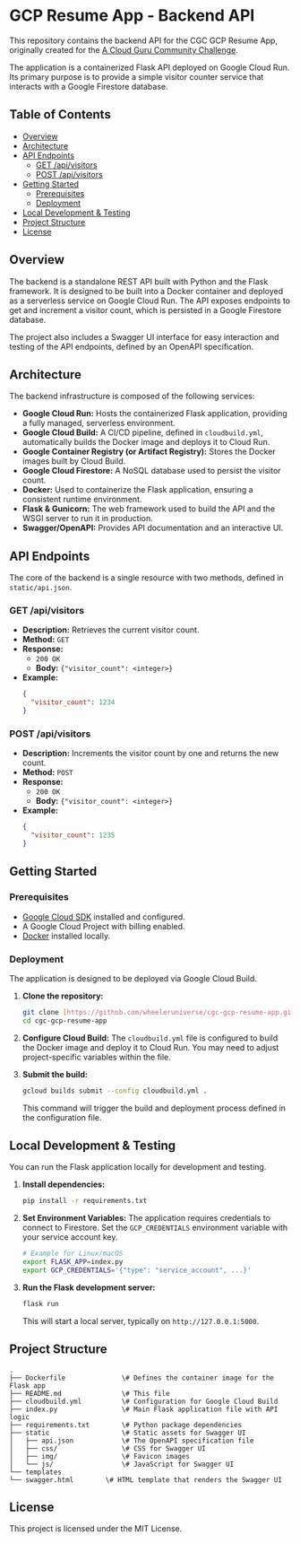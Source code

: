 # GCP Resume App - Backend API

This repository contains the backend API for the CGC GCP Resume App, originally created for the [A Cloud Guru Community Challenge](https://www.pluralsight.com/resources/blog/cloud/cloudguruchallenge-your-resume-on-gcp).

The application is a containerized Flask API deployed on Google Cloud Run. Its primary purpose is to provide a simple visitor counter service that interacts with a Google Firestore database.

## Table of Contents

- [Overview](#overview)
- [Architecture](#architecture)
- [API Endpoints](#api-endpoints)
  - [GET /api/visitors](#get-apivisitors)
  - [POST /api/visitors](#post-apivisitors)
- [Getting Started](#getting-started)
  - [Prerequisites](#prerequisites)
  - [Deployment](#deployment)
- [Local Development & Testing](#local-development--testing)
- [Project Structure](#project-structure)
- [License](#license)

## Overview

The backend is a standalone REST API built with Python and the Flask framework. It is designed to be built into a Docker container and deployed as a serverless service on Google Cloud Run. The API exposes endpoints to get and increment a visitor count, which is persisted in a Google Firestore database.

The project also includes a Swagger UI interface for easy interaction and testing of the API endpoints, defined by an OpenAPI specification.

## Architecture

The backend infrastructure is composed of the following services:

* **Google Cloud Run:** Hosts the containerized Flask application, providing a fully managed, serverless environment.
* **Google Cloud Build:** A CI/CD pipeline, defined in `cloudbuild.yml`, automatically builds the Docker image and deploys it to Cloud Run.
* **Google Container Registry (or Artifact Registry):** Stores the Docker images built by Cloud Build.
* **Google Cloud Firestore:** A NoSQL database used to persist the visitor count.
* **Docker:** Used to containerize the Flask application, ensuring a consistent runtime environment.
* **Flask & Gunicorn:** The web framework used to build the API and the WSGI server to run it in production.
* **Swagger/OpenAPI:** Provides API documentation and an interactive UI.

## API Endpoints

The core of the backend is a single resource with two methods, defined in `static/api.json`.

### GET /api/visitors

* **Description:** Retrieves the current visitor count.
* **Method:** `GET`
* **Response:**
    * `200 OK`
    * **Body:** `{"visitor_count": <integer>}`
* **Example:**
    ```json
    {
      "visitor_count": 1234
    }
    ```

### POST /api/visitors

* **Description:** Increments the visitor count by one and returns the new count.
* **Method:** `POST`
* **Response:**
    * `200 OK`
    * **Body:** `{"visitor_count": <integer>}`
* **Example:**
    ```json
    {
      "visitor_count": 1235
    }
    ```

## Getting Started

### Prerequisites

* [Google Cloud SDK](https://cloud.google.com/sdk/docs/install) installed and configured.
* A Google Cloud Project with billing enabled.
* [Docker](https://docs.docker.com/get-docker/) installed locally.

### Deployment

The application is designed to be deployed via Google Cloud Build.

1.  **Clone the repository:**
    ```bash
    git clone [https://github.com/wheeleruniverse/cgc-gcp-resume-app.git](https://github.com/wheeleruniverse/cgc-gcp-resume-app.git)
    cd cgc-gcp-resume-app
    ```

2.  **Configure Cloud Build:** The `cloudbuild.yml` file is configured to build the Docker image and deploy it to Cloud Run. You may need to adjust project-specific variables within the file.

3.  **Submit the build:**
    ```bash
    gcloud builds submit --config cloudbuild.yml .
    ```
    This command will trigger the build and deployment process defined in the configuration file.

## Local Development & Testing

You can run the Flask application locally for development and testing.

1.  **Install dependencies:**
    ```bash
    pip install -r requirements.txt
    ```

2.  **Set Environment Variables:** The application requires credentials to connect to Firestore. Set the `GCP_CREDENTIALS` environment variable with your service account key.
    ```bash
    # Example for Linux/macOS
    export FLASK_APP=index.py
    export GCP_CREDENTIALS='{"type": "service_account", ...}'
    ```

3.  **Run the Flask development server:**
    ```bash
    flask run
    ```
    This will start a local server, typically on `http://127.0.0.1:5000`.

## Project Structure

```
.
├── Dockerfile              \# Defines the container image for the Flask app
├── README.md               \# This file
├── cloudbuild.yml          \# Configuration for Google Cloud Build
├── index.py                \# Main Flask application file with API logic
├── requirements.txt        \# Python package dependencies
├── static                  \# Static assets for Swagger UI
│   ├── api.json            \# The OpenAPI specification file
│   ├── css/                \# CSS for Swagger UI
│   ├── img/                \# Favicon images
│   └── js/                 \# JavaScript for Swagger UI
└── templates
└── swagger.html        \# HTML template that renders the Swagger UI
```

## License

This project is licensed under the MIT License.
